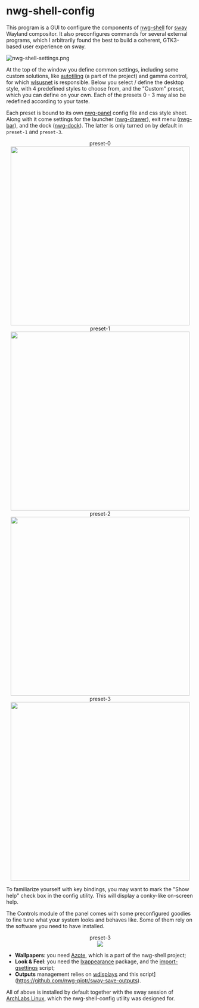 # nwg-shell-config

This program is a GUI to configure the components of [nwg-shell](https://github.com/nwg-piotr/nwg-shell) for
[sway](https://github.com/swaywm/sway) Wayland compositor. It also preconfigures commands for several external
programs, which I arbitrarily found the best to build a coherent, GTK3-based user experience on sway.

![nwg-shell-settings.png](https://scrot.cloud/images/2022/01/16/nwg-shell-settings.png)

At the top of the window you define common settings, including some custom solutions, like 
[autotiling](https://github.com/nwg-piotr/autotiling) (a part of the project) and gamma control, for which 
[wlsusnet](https://sr.ht/~kennylevinsen/wlsunset) is responsible. Below you select / define the desktop style,
with 4 predefined styles to choose from, and the "Custom" preset, which you can define on your own. Each of the
presets 0 - 3 may also be redefined according to your taste.

Each preset is bound to its own [nwg-panel](https://github.com/nwg-piotr/nwg-panel) config file and css style sheet.
Along with it come settings for the launcher ([nwg-drawer](https://github.com/nwg-piotr/nwg-drawer)), exit menu
([nwg-bar](https://github.com/nwg-piotr/nwg-bar)), and the dock ([nwg-dock](https://github.com/nwg-piotr/nwg-dock)).
The latter is only turned on by default in `preset-1` and `preset-3`.


<div align="center">preset-0<br /><img src="https://scrot.cloud/images/2022/01/16/preset-0.png" width="480"/></div>

<div align="center">preset-1<br /><img src="https://scrot.cloud/images/2022/01/16/preset-1.png" width="480"/></div>

<div align="center">preset-2<br /><img src="https://scrot.cloud/images/2022/01/16/preset-2.png" width="480"/></div>

<div align="center">preset-3<br /><img src="https://scrot.cloud/images/2022/01/16/preset-3.png" width="480"/></div>

To familiarize yourself with key bindings, you may want to mark the "Show help" check box in the config utility. 
This will display a conky-like on-screen help.

The Controls module of the panel comes with some preconfigured goodies to fine tune what your system looks and 
behaves like. Some of them rely on the software you need to have installed. 

<div align="center">preset-3<br /><img src="https://scrot.cloud/images/2022/01/17/controls.png"/></div>

- **Wallpapers**: you need [Azote](https://github.com/nwg-piotr/azote), which is a part of the nwg-shell project;
- **Look & Feel**: you need the [lxappearance](https://wiki.lxde.org/en/LXAppearance) package, and the 
[import-gsettings](https://github.com/swaywm/sway/wiki/GTK-3-settings-on-Wayland#setting-values-in-gsettings) script;
- **Outputs** management relies on [wdisplays](https://github.com/artizirk/wdisplays) and 
this script](https://github.com/nwg-piotr/sway-save-outputs).

All of above is installed by default together with the sway session of [ArchLabs Linux](https://archlabslinux.com), 
which the nwg-shell-config utility was designed for.